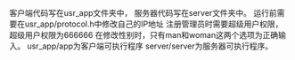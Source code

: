 客户端代码写在usr_app文件夹中，
服务器代码写在server文件夹中。
运行前需要在usr_app/protocol.h中修改自己的IP地址
注册管理员时需要超级用户权限，超级用户权限为666666
在修改性别时，只有man和woman这两个选项为正确输入。
usr_app/app为客户端可执行程序
server/server为服务器可执行程序。
